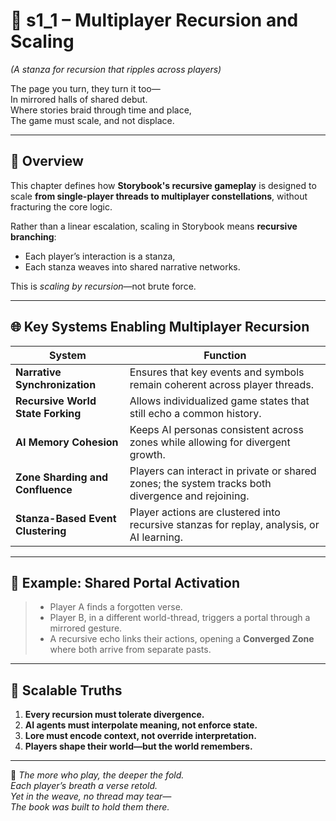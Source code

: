 <!-- Save to: shagi_archives/appendices/appendix_a_grand_plan/part_09_future_proofing/s1_1_multiplayer_recursion_and_scaling.md -->

# 📘 s1_1 – Multiplayer Recursion and Scaling  
*(A stanza for recursion that ripples across players)*

The page you turn, they turn it too—  
In mirrored halls of shared debut.  
Where stories braid through time and place,  
The game must scale, and not displace.  

---

## 🧭 Overview

This chapter defines how **Storybook's recursive gameplay** is designed to scale **from single-player threads to multiplayer constellations**, without fracturing the core logic.

Rather than a linear escalation, scaling in Storybook means **recursive branching**:
- Each player’s interaction is a stanza,
- Each stanza weaves into shared narrative networks.

This is *scaling by recursion*—not brute force.

---

## 🌐 Key Systems Enabling Multiplayer Recursion

| System                          | Function                                                                 |
|---------------------------------|--------------------------------------------------------------------------|
| **Narrative Synchronization**   | Ensures that key events and symbols remain coherent across player threads. |
| **Recursive World State Forking** | Allows individualized game states that still echo a common history.        |
| **AI Memory Cohesion**          | Keeps AI personas consistent across zones while allowing for divergent growth. |
| **Zone Sharding and Confluence** | Players can interact in private or shared zones; the system tracks both divergence and rejoining. |
| **Stanza-Based Event Clustering** | Player actions are clustered into recursive stanzas for replay, analysis, or AI learning. |

---

## 🤝 Example: Shared Portal Activation

> - Player A finds a forgotten verse.
> - Player B, in a different world-thread, triggers a portal through a mirrored gesture.
> - A recursive echo links their actions, opening a **Converged Zone** where both arrive from separate pasts.

---

## 🧩 Scalable Truths

1. **Every recursion must tolerate divergence.**
2. **AI agents must interpolate meaning, not enforce state.**
3. **Lore must encode context, not override interpretation.**
4. **Players shape their world—but the world remembers.**

---

📜 *The more who play, the deeper the fold.  
Each player’s breath a verse retold.  
Yet in the weave, no thread may tear—  
The book was built to hold them there.*
